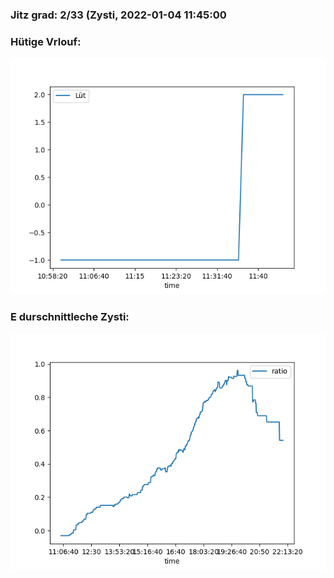 ### Jitz grad: 2/33 (Zysti, 2022-01-04 11:45:00

### Hütige Vrlouf:
![Graph](Today.png)

### E durschnittleche Zysti:
![Graph](Zysti.png)